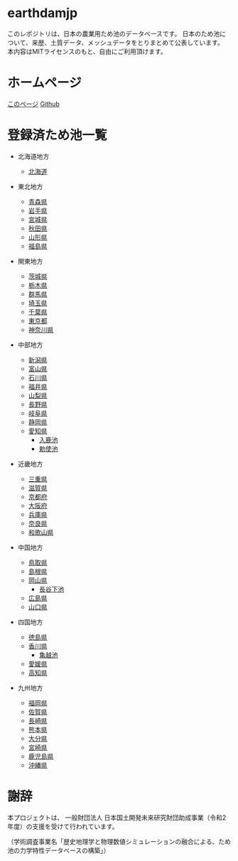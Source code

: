# earthdamjp

このレポジトリは、日本の農業用ため池のデータベースです。
日本のため池について、来歴、土質データ、メッシュデータをとりまとめて公表しています。
本内容はMITライセンスのもと、自由にご利用頂けます。

# ホームページ
[このページ](https://kazulagi.github.io/earthdamjp/)
[Github](https://github.com/kazulagi/earthdamjp)


# 登録済ため池一覧


* 北海道地方
    * [北海道](https://github.com/kazulagi/earthdamjp/tree/main/data/001_hokkaido)

* 東北地方
    * [青森県](https://github.com/kazulagi/earthdamjp/tree/main/data/002_aomori)
    * [岩手県](https://github.com/kazulagi/earthdamjp/tree/main/data/003_iwate)
    * [宮城県](https://github.com/kazulagi/earthdamjp/tree/main/data/004_miyagi)
    * [秋田県](https://github.com/kazulagi/earthdamjp/tree/main/data/005_akita)
    * [山形県](https://github.com/kazulagi/earthdamjp/tree/main/data/006_yamagata)
    * [福島県](https://github.com/kazulagi/earthdamjp/tree/main/data/007_fukushima)

* 関東地方
    * [茨城県](https://github.com/kazulagi/earthdamjp/tree/main/data/008_ibaraki)
    * [栃木県](https://github.com/kazulagi/earthdamjp/tree/main/data/009_tochigi)
    * [群馬県](https://github.com/kazulagi/earthdamjp/tree/main/data/010_gunnma)
    * [埼玉県](https://github.com/kazulagi/earthdamjp/tree/main/data/011_saitama)
    * [千葉県](https://github.com/kazulagi/earthdamjp/tree/main/data/012_chiba)
    * [東京都](https://github.com/kazulagi/earthdamjp/tree/main/data/013_tokyo)
    * [神奈川県](https://github.com/kazulagi/earthdamjp/tree/main/data/014_kanagawa)

* 中部地方
    * [新潟県](https://github.com/kazulagi/earthdamjp/tree/main/data/015_niigata)
    * [富山県](https://github.com/kazulagi/earthdamjp/tree/main/data/016_toyama)
    * [石川県](https://github.com/kazulagi/earthdamjp/tree/main/data/017_ishikawa)
    * [福井県](https://github.com/kazulagi/earthdamjp/tree/main/data/018_fukui)
    * [山梨県](https://github.com/kazulagi/earthdamjp/tree/main/data/019_yamanashi)
    * [長野県](https://github.com/kazulagi/earthdamjp/tree/main/data/020_nagano)
    * [岐阜県](https://github.com/kazulagi/earthdamjp/tree/main/data/021_gifu)
    * [静岡県](https://github.com/kazulagi/earthdamjp/tree/main/data/022_shizuoka)
    * [愛知県](https://github.com/kazulagi/earthdamjp/tree/main/data/023_aichi)
        * [入鹿池](https://github.com/kazulagi/earthdamjp/tree/main/data/023_aichi/入鹿池/入鹿池_000001.stl)
        * [勅使池](https://github.com/kazulagi/earthdamjp/tree/main/data/023_aichi/勅使池/勅使池_000001.stl)

* 近畿地方
    * [三重県](https://github.com/kazulagi/earthdamjp/tree/main/data/024_mie)
    * [滋賀県](https://github.com/kazulagi/earthdamjp/tree/main/data/025_shiga)
    * [京都府](https://github.com/kazulagi/earthdamjp/tree/main/data/026_kyoto)
    * [大阪府](https://github.com/kazulagi/earthdamjp/tree/main/data/027_osaka)
    * [兵庫県](https://github.com/kazulagi/earthdamjp/tree/main/data/028_hyogo)
    * [奈良県](https://github.com/kazulagi/earthdamjp/tree/main/data/029_nara)
    * [和歌山県](https://github.com/kazulagi/earthdamjp/tree/main/data/030_wakayama)
    
* 中国地方
    * [鳥取県](https://github.com/kazulagi/earthdamjp/tree/main/data/031_tottori)
    * [島根県](https://github.com/kazulagi/earthdamjp/tree/main/data/032_shimane)
    * [岡山県](https://github.com/kazulagi/earthdamjp/tree/main/data/033_okayama)
        * [長谷下池](https://github.com/kazulagi/earthdamjp/tree/main/data/033_okayama/長谷下池/長谷下池_000001.stl)
    * [広島県](https://github.com/kazulagi/earthdamjp/tree/main/data/034_hiroshima)
    * [山口県](https://github.com/kazulagi/earthdamjp/tree/main/data/035_yamaguchi)
    
* 四国地方
    * [徳島県](https://github.com/kazulagi/earthdamjp/tree/main/data/036_tokushima)
    * [香川県](https://github.com/kazulagi/earthdamjp/tree/main/data/037_kagawa)
        * [亀越池](https://github.com/kazulagi/earthdamjp/tree/main/data/037_kagawa/亀越池/亀越池_000001.stl)
    * [愛媛県](https://github.com/kazulagi/earthdamjp/tree/main/data/038_ehime)
    * [高知県](https://github.com/kazulagi/earthdamjp/tree/main/data/039_kochi)
    
* 九州地方
    * [福岡県](https://github.com/kazulagi/earthdamjp/tree/main/data/040_fukuoka)
    * [佐賀県](https://github.com/kazulagi/earthdamjp/tree/main/data/041_saga)
    * [長崎県](https://github.com/kazulagi/earthdamjp/tree/main/data/042_nagasaki)
    * [熊本県](https://github.com/kazulagi/earthdamjp/tree/main/data/043_kumamoto)
    * [大分県](https://github.com/kazulagi/earthdamjp/tree/main/data/044_oita)
    * [宮崎県](https://github.com/kazulagi/earthdamjp/tree/main/data/045_miyazaki)
    * [鹿児島県](https://github.com/kazulagi/earthdamjp/tree/main/data/046_kagoshima)
    * [沖縄県](https://github.com/kazulagi/earthdamjp/tree/main/data/047_okinawa)

# 謝辞
本プロジェクトは、
一般財団法人 日本国土開発未来研究財団助成事業（令和2年度）の支援を受けて行われています。


（学術調査事業名「歴史地理学と物理数値シミュレーションの融合による、ため池の力学特性データベースの構築」）


<!-- ## Welcome to GitHub Pages

You can use the [editor on GitHub](https://github.com/kazulagi/earthdamjp/edit/gh-pages/index.md) to maintain and preview the content for your website in Markdown files.

Whenever you commit to this repository, GitHub Pages will run [Jekyll](https://jekyllrb.com/) to rebuild the pages in your site, from the content in your Markdown files.

### Markdown

Markdown is a lightweight and easy-to-use syntax for styling your writing. It includes conventions for

```markdown
Syntax highlighted code block

# Header 1
## Header 2
### Header 3

- Bulleted
- List

1. Numbered
2. List

**Bold** and _Italic_ and `Code` text

[Link](url) and ![Image](src)
```

For more details see [GitHub Flavored Markdown](https://guides.github.com/features/mastering-markdown/).

### Jekyll Themes

Your Pages site will use the layout and styles from the Jekyll theme you have selected in your [repository settings](https://github.com/kazulagi/earthdamjp/settings). The name of this theme is saved in the Jekyll `_config.yml` configuration file.

### Support or Contact

Having trouble with Pages? Check out our [documentation](https://docs.github.com/categories/github-pages-basics/) or [contact support](https://github.com/contact) and we’ll help you sort it out.
-->